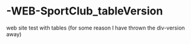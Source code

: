 # -WEB-SportClub_tableVersion
web site test with tables (for some reason I have thrown the div-version away)
